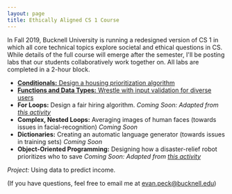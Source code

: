 ```yaml
---
layout: page
title: Ethically Aligned CS 1 Course
---
```


In Fall 2019, Bucknell University is running a redesigned version of CS 1 in which all core technical topics explore societal and ethical questions in CS. While details of the full course will emerge after the semester, I'll be posting labs that our students collaboratively work together on. All labs are completed in a 2-hour block.

- [**Conditionals:** Design a housing prioritization algorithm](https://docs.google.com/document/d/1HsRSC3H_u6KcQhv2y9cWyrYV3xpvvBUcAvoaH-FsG0I/edit?usp=sharing)
- [**Functions and Data Types:** Wrestle with input validation for diverse users](https://drive.google.com/drive/folders/1gAOrtRo6ZkAmyehVvvRgdTnCigSgGU7F?usp=sharing) 
- **For Loops:** Design a fair hiring algorithm. _Coming Soon: Adapted from [this activity](https://ethicalcs.github.io/modules/hiring/)_
- **Complex, Nested Loops:** Averaging images of human faces (towards issues in facial-recognition) _Coming Soon_
- **Dictionaries:** Creating an automatic language generator (towards issues in training sets) _Coming Soon_
- **Object-Oriented Programming:** Designing how a disaster-relief robot prioritizes who to save _Coming Soon: Adapted from [this activity](https://ethicalcs.github.io/modules/ethicalengine2/)_


_Project:_ Using data to predict income.

(If you have questions, feel free to email me at evan.peck@bucknell.edu)
